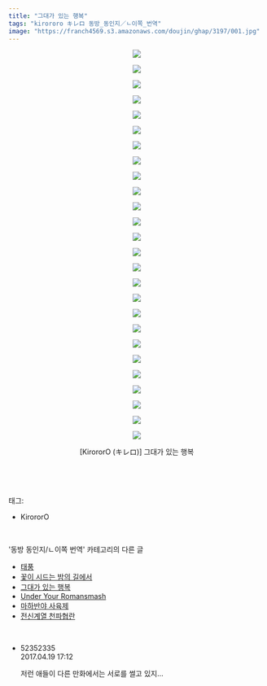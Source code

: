 ```yaml
---
title: "그대가 있는 행복"
tags: "kirororo キレロ 동방_동인지／ㄴ이쪽_번역"
image: "https://franch4569.s3.amazonaws.com/doujin/ghap/3197/001.jpg"
---
```

<div class="article">
<p style="text-align: center; clear: none; float: none;"><img src="{{ site.imgserver2 }}/ghap/3197/001.jpg"/></p>
<p style="text-align: center; clear: none; float: none;"><img src="{{ site.imgserver2 }}/ghap/3197/002.jpg"/></p>
<p style="text-align: center; clear: none; float: none;"><img src="{{ site.imgserver2 }}/ghap/3197/003.jpg"/></p>
<p style="text-align: center; clear: none; float: none;"><img src="{{ site.imgserver2 }}/ghap/3197/004.jpg"/></p>
<p style="text-align: center; clear: none; float: none;"><img src="{{ site.imgserver2 }}/ghap/3197/005.jpg"/></p>
<p style="text-align: center; clear: none; float: none;"><img src="{{ site.imgserver2 }}/ghap/3197/006.jpg"/></p>
<p style="text-align: center; clear: none; float: none;"><img src="{{ site.imgserver2 }}/ghap/3197/007.jpg"/></p>
<p style="text-align: center; clear: none; float: none;"><img src="{{ site.imgserver2 }}/ghap/3197/008.jpg"/></p>
<p style="text-align: center; clear: none; float: none;"><img src="{{ site.imgserver2 }}/ghap/3197/009.jpg"/></p>
<p style="text-align: center; clear: none; float: none;"><img src="{{ site.imgserver2 }}/ghap/3197/010.jpg"/></p>
<p style="text-align: center; clear: none; float: none;"><img src="{{ site.imgserver2 }}/ghap/3197/011.jpg"/></p>
<p style="text-align: center; clear: none; float: none;"><img src="{{ site.imgserver2 }}/ghap/3197/012.jpg"/></p>
<p style="text-align: center; clear: none; float: none;"><img src="{{ site.imgserver2 }}/ghap/3197/013.jpg"/></p>
<p style="text-align: center; clear: none; float: none;"><img src="{{ site.imgserver2 }}/ghap/3197/014.jpg"/></p>
<p style="text-align: center; clear: none; float: none;"><img src="{{ site.imgserver2 }}/ghap/3197/015.jpg"/></p>
<p style="text-align: center; clear: none; float: none;"><img src="{{ site.imgserver2 }}/ghap/3197/016.jpg"/></p>
<p style="text-align: center; clear: none; float: none;"><img src="{{ site.imgserver2 }}/ghap/3197/017.jpg"/></p>
<p style="text-align: center; clear: none; float: none;"><img src="{{ site.imgserver2 }}/ghap/3197/018.jpg"/></p>
<p style="text-align: center; clear: none; float: none;"><img src="{{ site.imgserver2 }}/ghap/3197/019.jpg"/></p>
<p style="text-align: center; clear: none; float: none;"><img src="{{ site.imgserver2 }}/ghap/3197/020.jpg"/></p>
<p style="text-align: center; clear: none; float: none;"><img src="{{ site.imgserver2 }}/ghap/3197/021.jpg"/></p>
<p style="text-align: center; clear: none; float: none;"><img src="{{ site.imgserver2 }}/ghap/3197/022.jpg"/></p>
<p style="text-align: center; clear: none; float: none;"><img src="{{ site.imgserver2 }}/ghap/3197/023.jpg"/></p>
<p style="text-align: center; clear: none; float: none;"><img src="{{ site.imgserver2 }}/ghap/3197/024.jpg"/></p>
<p style="text-align: center; clear: none; float: none;"><img src="{{ site.imgserver2 }}/ghap/3197/025.jpg"/></p>
<p style="text-align: center; clear: none; float: none;"><img src="{{ site.imgserver2 }}/ghap/3197/026.jpg"/></p>
<p style="text-align: center; clear: none; float: none;">[KirororO (キレロ)] 그대가 있는 행복</p>
<p><br/></p>
</div><br/>
<div class="tagTrail">
<p>태그: </p>
<ul>
<li>KirororO</li>
</ul>
</div><br/>
<div class="another">
<p>'동방 동인지/ㄴ이쪽 번역' 카테고리의 다른 글</p>
<ul>
<li><a href="/ghap_3217">태풍</a></li>
<li><a href="/ghap_3216">꽃이 시드는 밤의 길에서</a></li>
<li><a href="/ghap_3197">그대가 있는 행복</a></li>
<li><a href="/ghap_3181">Under Your Romansmash</a></li>
<li><a href="/ghap_3179">마하반야 사육제</a></li>
<li><a href="/ghap_3178">전신계열 천파협란</a></li>
</ul>
</div><br/>
<div class="cb_module cb_fluid">
<div class="cb_wrt cb_profile">
<div class="comment">
<ul>
<li class="cb_thumb_off" id="comment14969417">
<div class="cb_comment_area">
<div class="cb_info_area">
<div class="cb_section">
<span class="cb_nick_name">52352335</span>
</div>
<div class="cb_section">
<span class="cb_date">2017.04.19 17:12 </span>
</div>
</div>
<div class="cb_dsc_comment">
<p class="cb_dsc">
											저런 애들이 다른 만화에서는 서로를 썰고 있지...
										</p>
</div>
</div></li>
</ul>
</div>
</div><!-- commentList close -->
</div><br/>
